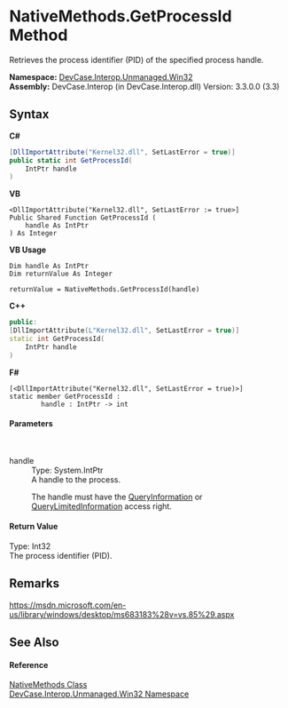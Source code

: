 # NativeMethods.GetProcessId Method 
 

Retrieves the process identifier (PID) of the specified process handle.

**Namespace:**&nbsp;<a href="N_DevCase_Interop_Unmanaged_Win32">DevCase.Interop.Unmanaged.Win32</a><br />**Assembly:**&nbsp;DevCase.Interop (in DevCase.Interop.dll) Version: 3.3.0.0 (3.3)

## Syntax

**C#**<br />
``` C#
[DllImportAttribute("Kernel32.dll", SetLastError = true)]
public static int GetProcessId(
	IntPtr handle
)
```

**VB**<br />
``` VB
<DllImportAttribute("Kernel32.dll", SetLastError := true>]
Public Shared Function GetProcessId ( 
	handle As IntPtr
) As Integer
```

**VB Usage**<br />
``` VB Usage
Dim handle As IntPtr
Dim returnValue As Integer

returnValue = NativeMethods.GetProcessId(handle)
```

**C++**<br />
``` C++
public:
[DllImportAttribute(L"Kernel32.dll", SetLastError = true)]
static int GetProcessId(
	IntPtr handle
)
```

**F#**<br />
``` F#
[<DllImportAttribute("Kernel32.dll", SetLastError = true)>]
static member GetProcessId : 
        handle : IntPtr -> int 

```


#### Parameters
&nbsp;<dl><dt>handle</dt><dd>Type: System.IntPtr<br />A handle to the process. 

 The handle must have the <a href="T_DevCase_Interop_Unmanaged_Win32_Enums_ProcessAccessRights">QueryInformation</a> or <a href="T_DevCase_Interop_Unmanaged_Win32_Enums_ProcessAccessRights">QueryLimitedInformation</a> access right.</dd></dl>

#### Return Value
Type: Int32<br />The process identifier (PID).

## Remarks
<a href="https://msdn.microsoft.com/en-us/library/windows/desktop/ms683183%28v=vs.85%29.aspx" target="_blank">https://msdn.microsoft.com/en-us/library/windows/desktop/ms683183%28v=vs.85%29.aspx</a>

## See Also


#### Reference
<a href="T_DevCase_Interop_Unmanaged_Win32_NativeMethods">NativeMethods Class</a><br /><a href="N_DevCase_Interop_Unmanaged_Win32">DevCase.Interop.Unmanaged.Win32 Namespace</a><br />